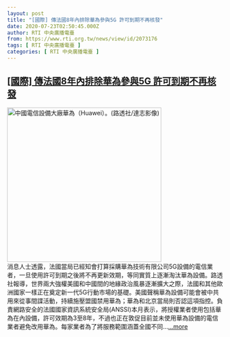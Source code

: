 ```yaml
---
layout: post
title: "[國際] 傳法國8年內排除華為參與5G 許可到期不再核發"
date: 2020-07-23T02:50:45.000Z
author: RTI 中央廣播電臺
from: https://www.rti.org.tw/news/view/id/2073176
tags: [ RTI 中央廣播電臺 ]
categories: [ RTI 中央廣播電臺 ]
---
```

<!--1595472645000-->
[[國際] 傳法國8年內排除華為參與5G 許可到期不再核發](https://www.rti.org.tw/news/view/id/2073176)
------

<div>
<img src="https://static.rti.org.tw/assets/thumbnails/2019/12/13/181cab25f63d722651784a57404421bd.jpg" width="360" alt="中國電信設備大廠華為（Huawei）。(路透社/達志影像)" title="中國電信設備大廠華為（Huawei）。(路透社/達志影像)"><br>消息人士透露，法國當局已經知會打算採購華為技術有限公司5G設備的電信業者，一旦使用許可到期之後將不再更新效期，等同實質上逐漸淘汰華為設備。路透社報導，世界兩大強權美國和中國間的地緣政治風暴逐漸擴大之際，法國和其他歐洲國家一樣正在奠定新一代5G行動市場的基礎。美國聲稱華為設備可能會被中共用來從事間諜活動，持續施壓盟國禁用華為；華為和北京當局則否認這項指控。負責網路安全的法國國家資訊系統安全局(ANSSI)本月表示，將授權業者使用包括華為在內設備，許可效期為3至8年，不過也正在敦促目前並未使用華為設備的電信業者避免改用華為。每家業者為了將服務範圍涵蓋全國不同...<a target="_blank" href="https://www.rti.org.tw/news/view/id/2073176">...more</a>
</div>
